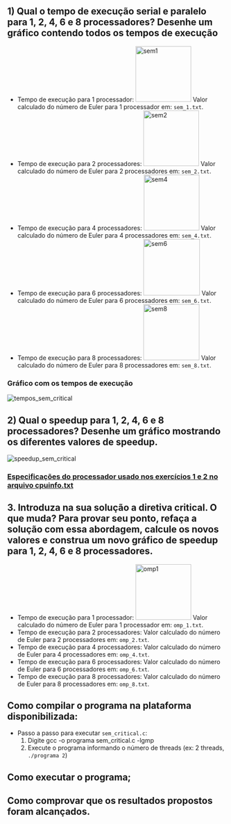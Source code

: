 ## 1) Qual o tempo de execução serial e paralelo para 1, 2, 4, 6 e 8 processadores? Desenhe um gráfico contendo todos os tempos de execução
* Tempo de execução para 1 processador: <img width="128" alt="sem1" src="https://github.com/david-pessoa/ComputacaoParalela/assets/104323068/1c09493f-299c-475b-80b0-a712f94e13cd">
  Valor calculado do número de Euler para 1 processador em: `sem_1.txt`.
* Tempo de execução para 2 processadores: <img width="128" alt="sem2" src="https://github.com/david-pessoa/ComputacaoParalela/assets/104323068/098b13b4-c1d7-4349-aaab-c736af6b45fd">
  Valor calculado do número de Euler para 2 processadores em: `sem_2.txt`.
* Tempo de execução para 4 processadores: <img width="128" alt="sem4" src="https://github.com/david-pessoa/ComputacaoParalela/assets/104323068/fafe20b9-fae2-4eac-a63d-5cee55ed6c3f">
  Valor calculado do número de Euler para 4 processadores em: `sem_4.txt`.
* Tempo de execução para 6 processadores: <img width="130" alt="sem6" src="https://github.com/david-pessoa/ComputacaoParalela/assets/104323068/e5189c3d-e396-4bce-a5ee-1e978b4c2ede">
  Valor calculado do número de Euler para 6 processadores em: `sem_6.txt`.
* Tempo de execução para 8 processadores: <img width="129" alt="sem8" src="https://github.com/david-pessoa/ComputacaoParalela/assets/104323068/051d3184-9f11-4a73-b854-5ef1b5b3c09d">
  Valor calculado do número de Euler para 8 processadores em: `sem_8.txt`.

### Gráfico com os tempos de execução
![tempos_sem_critical](https://github.com/david-pessoa/ComputacaoParalela/assets/104323068/7c49e366-d20d-46fe-abff-e778928c1570)

## 2) Qual o speedup para 1, 2, 4, 6 e 8 processadores? Desenhe um gráfico mostrando os diferentes valores de speedup.
![speedup_sem_critical](https://github.com/david-pessoa/ComputacaoParalela/assets/104323068/2b648e3e-e230-4588-af03-3f0697611030)

### [Especificações do processador usado nos exercícios 1 e 2 no arquivo cpuinfo.txt](https://github.com/david-pessoa/ComputacaoParalela/blob/main/ProjFinal/cpuinfo.txt)

## 3. Introduza na sua solução a diretiva critical. O que muda? Para provar seu ponto, refaça a solução com essa abordagem, calcule os novos valores e construa um novo gráfico de speedup para 1, 2, 4, 6 e 8 processadores.

* Tempo de execução para 1 processador: <img width="128" alt="omp1" src="https://github.com/david-pessoa/ComputacaoParalela/assets/112708096/4080479e-f9f7-4b60-8f47-bd6da520813d">
  Valor calculado do número de Euler para 1 processador em: `omp_1.txt`.
* Tempo de execução para 2 processadores: 
  Valor calculado do número de Euler para 2 processadores em: `omp_2.txt`.
* Tempo de execução para 4 processadores: 
  Valor calculado do número de Euler para 4 processadores em: `omp_4.txt`.
* Tempo de execução para 6 processadores: 
  Valor calculado do número de Euler para 6 processadores em: `omp_6.txt`.
* Tempo de execução para 8 processadores: 
  Valor calculado do número de Euler para 8 processadores em: `omp_8.txt`.
<!--IMPORTANTE: Adicione no README as especificações do processador utilizado para cada uma das execuções.-->

## Como compilar o programa na plataforma disponibilizada:
  * Passo a passo para  executar `sem_critical.c`:
    1) Digite gcc -o programa sem_critical.c -lgmp
    2) Execute o programa informando o número de threads (ex: 2 threads, `./programa 2`)
       
## Como executar o programa;
## Como comprovar que os resultados propostos foram alcançados.


